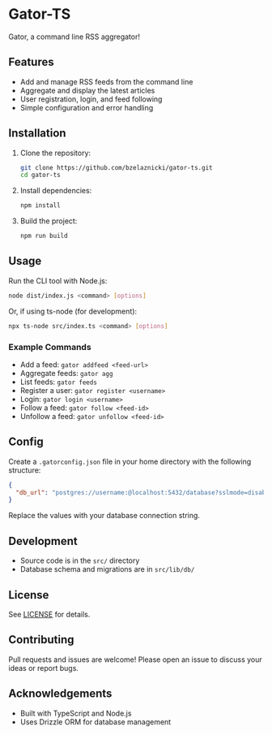 # Gator-TS
Gator, a command line RSS aggregator!

## Features
- Add and manage RSS feeds from the command line
- Aggregate and display the latest articles
- User registration, login, and feed following
- Simple configuration and error handling

## Installation

1. Clone the repository:
   ```sh
   git clone https://github.com/bzelaznicki/gator-ts.git
   cd gator-ts
   ```
2. Install dependencies:
   ```sh
   npm install
   ```
3. Build the project:
   ```sh
   npm run build
   ```


## Usage

Run the CLI tool with Node.js:
```sh
node dist/index.js <command> [options]
```
Or, if using ts-node (for development):
```sh
npx ts-node src/index.ts <command> [options]
```

### Example Commands
- Add a feed: `gator addfeed <feed-url>`
- Aggregate feeds: `gator agg`
- List feeds: `gator feeds`
- Register a user: `gator register <username>`
- Login: `gator login <username>`
- Follow a feed: `gator follow <feed-id>`
- Unfollow a feed: `gator unfollow <feed-id>`

## Config

Create a `.gatorconfig.json` file in your home directory with the following structure:

```json
{
  "db_url": "postgres://username:@localhost:5432/database?sslmode=disable"
}
```

Replace the values with your database connection string.

## Development
- Source code is in the `src/` directory
- Database schema and migrations are in `src/lib/db/`

## License
See [LICENSE](LICENSE) for details.

## Contributing
Pull requests and issues are welcome! Please open an issue to discuss your ideas or report bugs.

## Acknowledgements
- Built with TypeScript and Node.js
- Uses Drizzle ORM for database management
